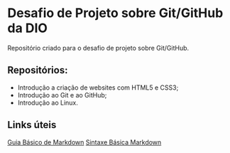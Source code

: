 # Desafio de Projeto sobre Git/GitHub da DIO
Repositório criado para o desafio de projeto sobre Git/GitHub.

## Repositórios:

- Introdução a criação de websites com HTML5 e CSS3;
- Introdução ao Git e ao GitHub;
- Introdução ao Linux.


## Links úteis
[Guia Básico de Markdown](https://docs.pipz.com/central-de-ajuda/learning-center/guia-basico-de-markdown#open)
[Sintaxe Básica Markdown](https://www.markdownguide.org/basic-syntax/)
